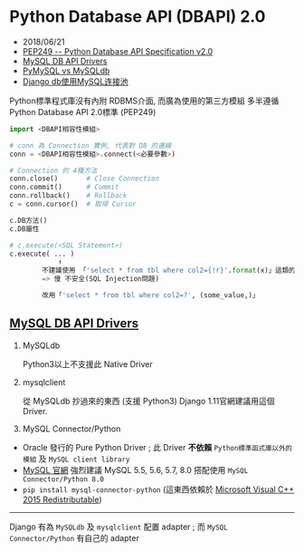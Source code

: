 # Python Database API (DBAPI) 2.0
- 2018/06/21
- [PEP249 -- Python Database API Specification v2.0](https://www.python.org/dev/peps/pep-0249/)
- [MySQL DB API Drivers](https://docs.djangoproject.com/en/1.11/ref/databases/#mysql-db-api-drivers)
- [PyMySQL vs MySQLdb](https://stackoverflow.com/questions/7224807/what-is-pymysql-and-how-does-it-differ-from-mysqldb-can-it-affect-django-deploy)
- [Django db使用MySQL连接池](https://zhu327.github.io/2016/09/25/django-db%E4%BD%BF%E7%94%A8mysql%E8%BF%9E%E6%8E%A5%E6%B1%A0/)



Python標準程式庫沒有內附 RDBMS介面, 而廣為使用的第三方模組 多半遵循 Python Database API 2.0標準 (PEP249)



```py
import <DBAPI相容性模組>

# conn 為 Connection 實例, 代表對 DB 的連線
conn = <DBAPI相容性模組>.connect(<必要參數>)

# Connection 的 4種方法
conn.close()       # Close Connection
conn.commit()      # Commit
conn.rollback()    # Rollback
c = conn.cursor()  # 取得 Cursor

c.DB方法()  
c.DB屬性

# c.execute(<SQL Statement>)
c.execute( ... )
            ↑
        不建議使用 「'select * from tbl where col2={!r}'.format(x)」這類的寫法
        => 慢 不安全(SQL Injection問題)

        改用「'select * from tbl where col2=?', (some_value,)」
```

## [MySQL DB API Drivers](https://docs.djangoproject.com/en/1.11/ref/databases/#mysql-db-api-drivers)

1. MySQLdb

    Python3以上不支援此 Native Driver

2. mysqlclient

    從 MySQLdb 抄過來的東西 (支援 Python3)
    Django 1.11官網建議用這個 Driver.

3. MySQL Connector/Python

- Oracle 發行的 Pure Python Driver ; 此 Driver **不依賴** `Python標準函式庫以外的模組` 及 `MySQL client library`
- [MySQL 官網](https://dev.mysql.com/downloads/connector/python/) 強烈建議 MySQL 5.5, 5.6, 5.7, 8.0 搭配使用 `MySQL Connector/Python 8.0`
- `pip install mysql-connector-python` (這東西依賴於 [Microsoft Visual C++ 2015 Redistributable](https://www.microsoft.com/en-us/download/details.aspx?id=52685))

----------

Django 有為 `MySQLdb` 及 `mysqlclient` 配置 adapter ; 而 `MySQL Connector/Python` 有自己的 adapter